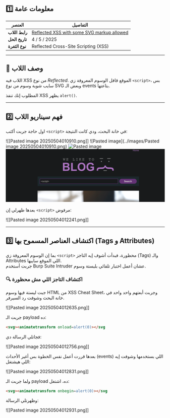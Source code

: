 ## 1️⃣ معلومات عامة

|العنصر|التفاصيل|
|---|---|
|**رابط اللاب**|[Reflected XSS with some SVG markup allowed](https://portswigger.net/web-security/cross-site-scripting/contexts/lab-some-svg-markup-allowed)|
|**تاريخ الحل**|4 / 5 / 2025|
|**نوع الثغرة**|Reflected Cross-Site Scripting (XSS)|

---

## 🔰 وصف اللاب

اللاب فيه XSS من نوع _Reflected_. الموقع قافل الوسوم المعروفة زي `<script>`، بس سايب شوية وسوم من نوع SVG وبعض الـ events بتاعتها.

المطلوب إنك تنفذ XSS يظهر `alert()`.

---

## 2️⃣ فهم سيناريو اللاب

اول حاجة جربت أكتب `<script>` في خانة البحث، ودي كانت النتيجة:

![[Pasted image 20250504010910.png]] 
![Pasted image](../images/Pasted image 20250504010910.png) 
![Pasted image](../images/20250504010910.png)
![Pasted image](../images/Pasted%20image%2020250504010910.png)



بعدها ظهرلي إن `<script>` مرفوض:

![[Pasted image 20250504012241.png]]

---

## 3️⃣ اكتشاف العناصر المسموح بها (Tags و Attributes)

بما إن الوسوم المعروفة زي `<script>` محظورة، فبدأت أشوف إيه التاجز (Tags) والـ Attributes اللي الموقع سايبها.  
جربت أستخدم Burp Suite Intruder عشان أعمل اختبار تلقائي بليستة وسوم.

### 🔍 اكتشاف التاجز اللي مش محظورة

جبت ليستة فيها وسوم HTML من XSS Cheat Sheet، وجربت أبعتهم واحد واحد في خانة البحث وشوفت رد السيرفر.

![[Pasted image 20250504012635.png]]

جربت الـ payload ده:

```html
<svg><animatetransform onload=alert(0)></svg
```

فجاتلي الرسالة دي:

![[Pasted image 20250504012756.png]]

بعدها قررت أعمل نفس الخطوة بس أغير الأحداث (events) اللي بستخدمها وشوفت إيه اللي هيشتغل:

![[Pasted image 20250504012831.png]]

ولما جربت الـ payload ده، اشتغل:

```html
<svg><animatetransform onbegin=alert(0)></svg
```

وظهرتلي الرسالة:

![[Pasted image 20250504012931.png]]
